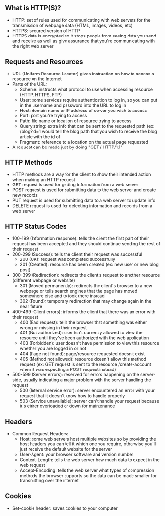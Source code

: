 ## What is HTTP(S)?
* HTTP: set of rules used for communicating with web servers for the transmission of webpage data (HTML, images, videos, etc)
* HTTPS: secured version of HTTP
* HTTPS data is encrypted so it stops people from seeing data you send and receive as well as give assurance that you're communicating with the right web server

## Requests and Resources
* URL (Uniform Resource Locator) gives instruction on how to access a resource on the Internet
* Parts of the URL:
  * Scheme: instructs what protocol to use when accessing resource (HTTP, HTTPS, FTP)
  * User: some services require authentication to log in, so you can put in the username and password into the URL to log in
  * Host: domain name or IP address of server you wish to access
  * Port: port you're trying to access
  * Path: file name or location of resource trying to access
  * Query string: extra info that can be sent to the requested path (ex: /blog?id=1 would tell the blog path that you wish to receive the blog article with the id of 
  * Fragment: reference to a location on the actual page requested
* A request can be made just by doing "GET / HTTP/1.1"

## HTTP Methods
* HTTP methods are a way for the client to show their intended action when making an HTTP request
* GET request is used for getting information from a web server
* POST request is used for submitting data to the web server and create new records
* PUT request is used for submitting data to a web server to update info
* DELETE request is used for delecting information and records from a web server

## HTTP Status Codes
* 100-199 (Information response): tells the client the first part of their request has been accepted and they should continue sending the rest of their request
* 200-299 (Success): tells the client their request was successful
  * 200 (OK): request was completed successfully
  * 201 (Created): resource has been created (ex: new user or new blog post) 
* 300-399 (Redirection): redirects the client's request to another resource (different webpage or website)
  * 301 (Moved permanently): redirects the client's browser to a new webpage or tells search engines that the page has moved somewhere else and to look there instead
  * 302 (Found): temporary redirection that may change again in the near future 
* 400-499 (Client errors): informs the client that there was an error with their request
  * 400 (Bad request): tells the browser that something was either wrong or missing in their request
  * 401 (Not authorized): user isn't currently allowed to view the resource until they've been authorized with the web application
  * 403 (Forbidden): user doesn't have permission to view this resource whether you are logged in or not
  * 404 (Page not found): page/resource requested doesn't exist
  * 405 (Method not allowed): resource doesn't allow this method request (ex: GET request is sent to the resource /create-account when it was expecting a POST request instead)
* 500-599 (Server errors): reserved for errors happening on the server-side, usually indicating a major problem with the server handling the request
  * 500 (Internal service error): server encountered an error with your request that it doesn't know how to handle properly
  * 503 (Service unavailable): server can't handle your request because it's either overloaded or down for maintenance

## Headers
* Common Request Headers:
  * Host: some web servers host multiple websites so by providing the host headers you can tell it which one you require, otherwise you'll just receive the default website for the server
  * User-Agent: your browser software and version number
  * Content-Length: tells the web server how much data to expect in the web request
  * Accept-Encoding: tells the web server what types of compression methods the browser supports so the data can be made smaller for transmitting over the internet

## Cookies
* Set-cookie header: saves cookies to your computer




